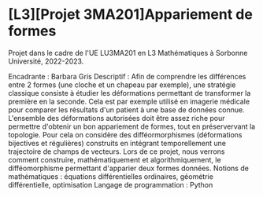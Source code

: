 # [L3][Projet 3MA201]Appariement de formes

Projet dans le cadre de l'UE LU3MA201 en L3 Mathématiques à Sorbonne Université, 2022-2023. 

Encadrante : Barbara Gris
Descriptif : Afin de comprendre les différences entre 2 formes (une cloche et un chapeau par exemple), une stratégie classique consiste à étudier les déformations permettant de transformer la première en la seconde. Cela est par exemple utilisé en imagerie médicale pour comparer les résultats d'un patient à une base de données connue. L'ensemble des déformations autorisées doit être assez riche pour permettre d'obtenir un bon appariement de formes, tout en préservervant la topologie. Pour cela on considère des difféormorphismes (déformations bijectives et régulières) construits en intégrant temporellement une trajectoire de champs de vecteurs.
Lors de ce projet, nous verrons comment construire, mathématiquement et algorithmiquement, le difféomorphisme permettant d'apparier deux formes données.
Notions de mathématiques : équations différentielles ordinaires, géométrie différentielle, optimisation
Langage de programmation : Python

